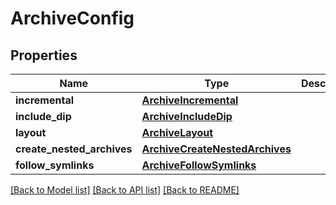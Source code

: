 # ArchiveConfig

## Properties
Name | Type | Description | Notes
------------ | ------------- | ------------- | -------------
**incremental** | [**ArchiveIncremental**](ArchiveIncremental.md) |  | [optional] 
**include_dip** | [**ArchiveIncludeDip**](ArchiveIncludeDip.md) |  | [optional] 
**layout** | [**ArchiveLayout**](ArchiveLayout.md) |  | [optional] 
**create_nested_archives** | [**ArchiveCreateNestedArchives**](ArchiveCreateNestedArchives.md) |  | [optional] 
**follow_symlinks** | [**ArchiveFollowSymlinks**](ArchiveFollowSymlinks.md) |  | [optional] 

[[Back to Model list]](../README.md#documentation-for-models) [[Back to API list]](../README.md#documentation-for-api-endpoints) [[Back to README]](../README.md)

